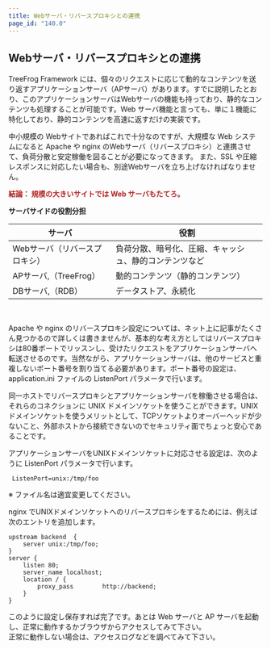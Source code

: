 ```yaml
---
title: Webサーバ・リバースプロキシとの連携
page_id: "140.0"
---
```


## Webサーバ・リバースプロキシとの連携

TreeFrog Framework には、個々のリクエストに応じて動的なコンテンツを送り返すアプリケーションサーバ（APサーバ）があります。すでに説明したとおり、このアプリケーションサーバはWebサーバの機能も持っており、静的なコンテンツも処理することが可能です。Web サーバ機能と言っても、単に１機能に特化しており、静的コンテンツを高速に返すだけの実装です。

中小規模の Webサイトであればこれで十分なのですが、大規模な Web システムになると Apache や nginx のWebサーバ（リバースプロキシ）と連携させて、負荷分散と安定稼働を図ることが必要になってきます。
また、SSL や圧縮レスポンスに対応したい場合も、別途Webサーバを立ち上げなければなりません。

<span style="color: #b22222">**結論：  規模の大きいサイトでは Web サーバもたてろ。**</span>
  
<div class="center aligned" markdown="1">

**サーバサイドの役割分担**

</div>

<div class="table-div" markdown="1">

| サーバ                        | 役割                                                   |
|-------------------------------|--------------------------------------------------------|
| Webサーバ（リバースプロキシ） | 負荷分散、暗号化、圧縮、キャッシュ、静的コンテンツなど |
| APサーバ,（TreeFrog）         | 動的コンテンツ（静的コンテンツ）                       |
| DBサーバ,（RDB）              | データストア、永続化                                   |
 
</div><br>

Apache や nginx のリバースプロキシ設定については、ネット上に記事がたくさん見つかるので詳しくは書きませんが、基本的な考え方としてはリバースプロキシは80番ポートでリッスンし、受けたリクエストをアプリケーションサーバへ転送させるのです。当然ながら、アプリケーションサーバは、他のサービスと重複しないポート番号を割り当てる必要があります。ポート番号の設定は、application.ini ファイルの ListenPort パラメータで行います。

同一ホストでリバースプロキシとアプリケーションサーバを稼働させる場合は、それらのコネクションに UNIX ドメインソケットを使うことができます。UNIX ドメインソケットを使うメリットとして、TCPソケットよりオーバーヘッドが少ないこと、外部ホストから接続できないのでセキュリティ面でちょっと安心であることです。

アプリケーションサーバをUNIXドメインソケットに対応させる設定は、次のように ListenPort パラメータで行います。

```
 ListenPort=unix:/tmp/foo
```

※ ファイル名は適宜変更してください。
 
nginx でUNIXドメインソケットへのリバースプロキシをするためには、例えば次のエントリを追加します。

```
upstream backend  {
    server unix:/tmp/foo;
}
server {
    listen 80;
    server_name localhost;
    location / {
        proxy_pass        http://backend;
    }
}
```

このように設定し保存すれば完了です。あとは Web サーバと AP サーバを起動し、正常に動作するかブラウザからアクセスしてみて下さい。<br>
正常に動作しない場合は、アクセスログなどを調べてみて下さい。